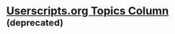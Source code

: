 # [Userscripts.org Topics Column](http://userscripts.org/scripts/show/38597) <sup>(deprecated)</sup>
